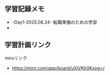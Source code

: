 ## 学習記録メモ
- -Day1-2025.08.24- 転職準備のための学習
- 

## 学習計画リンク
miroリンク
- https://miro.com/app/board/uXjVKh0Kxpg=/